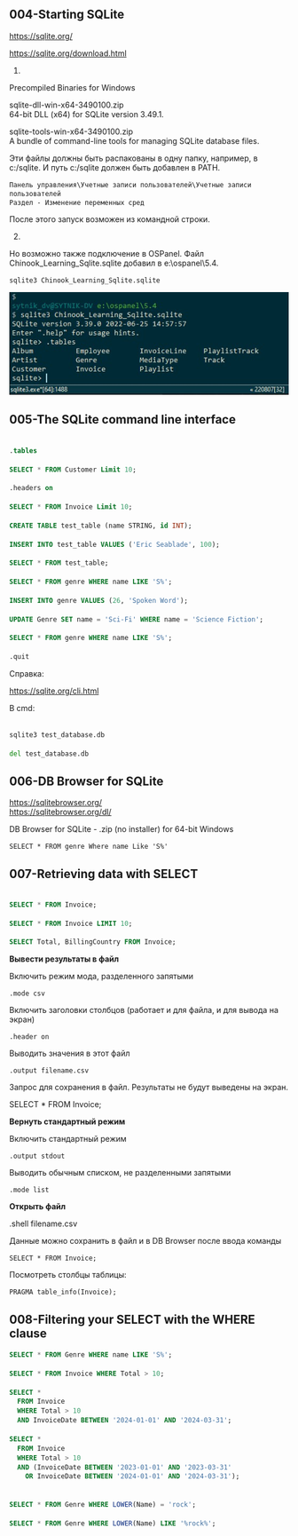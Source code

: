 ## 004-Starting SQLite

https://sqlite.org/

https://sqlite.org/download.html

1.

Precompiled Binaries for Windows

sqlite-dll-win-x64-3490100.zip  
64-bit DLL (x64) for SQLite version 3.49.1.

sqlite-tools-win-x64-3490100.zip  
A bundle of command-line tools for managing SQLite database files.

Эти файлы должны быть распакованы в одну папку, например, в c:/sqlite. И путь c:/sqlite должен быть добавлен в PATH. 

    Панель управления\Учетные записи пользователей\Учетные записи пользователей
    Раздел - Изменение переменных сред

После этого запуск возможен из командной строки.

2.

Но возможно также подключение в OSPanel. Файл Chinook_Learning_Sqlite.sqlite добавил в e:\ospanel\5.4.

    sqlite3 Chinook_Learning_Sqlite.sqlite

<img src="img/connect.jpg" alt="drawing" width=""/>

## 005-The SQLite command line interface

```sql

.tables

SELECT * FROM Customer Limit 10;

.headers on

SELECT * FROM Invoice Limit 10;

CREATE TABLE test_table (name STRING, id INT);

INSERT INTO test_table VALUES ('Eric Seablade', 100);

SELECT * FROM test_table;

SELECT * FROM genre WHERE name LIKE 'S%';

INSERT INTO genre VALUES (26, 'Spoken Word');

UPDATE Genre SET name = 'Sci-Fi' WHERE name = 'Science Fiction';

SELECT * FROM genre WHERE name LIKE 'S%';

.quit

```

Справка:

https://sqlite.org/cli.html

В cmd:

```cmd

sqlite3 test_database.db

del test_database.db

```

## 006-DB Browser for SQLite

https://sqlitebrowser.org/  
https://sqlitebrowser.org/dl/  

DB Browser for SQLite - .zip (no installer) for 64-bit Windows

    SELECT * FROM genre Where name Like 'S%'

## 007-Retrieving data with SELECT

```sql

SELECT * FROM Invoice;

SELECT * FROM Invoice LIMIT 10;

SELECT Total, BillingCountry FROM Invoice;

```

**Вывести результаты в файл**

Включить режим мода, разделенного запятыми

    .mode csv

Включить заголовки столбцов (работает и для  файла, и для вывода на экран)

    .header on

Выводить значения в этот файл

    .output filename.csv 

Запрос для сохранения в файл. Результаты не будут выведены на экран.  

SELECT * FROM Invoice;

**Вернуть стандартный режим**

Включить стандартный режим

    .output stdout

Выводить обычным списком, не разделенными запятыми

    .mode list

**Открыть файл**

.shell filename.csv


Данные можно сохранить в файл и в DB Browser после ввода команды

    SELECT * FROM Invoice;

Посмотреть столбцы таблицы:

    PRAGMA table_info(Invoice);

## 008-Filtering your SELECT with the WHERE clause


```sql
SELECT * FROM Genre WHERE name LIKE 'S%';

SELECT * FROM Invoice WHERE Total > 10;

SELECT *
  FROM Invoice
  WHERE Total > 10
  AND InvoiceDate BETWEEN '2024-01-01' AND '2024-03-31';

SELECT *
  FROM Invoice
  WHERE Total > 10
  AND (InvoiceDate BETWEEN '2023-01-01' AND '2023-03-31' 
    OR InvoiceDate BETWEEN '2024-01-01' AND '2024-03-31');


SELECT * FROM Genre WHERE LOWER(Name) = 'rock';

SELECT * FROM Genre WHERE LOWER(Name) LIKE '%rock%';

```

## 
